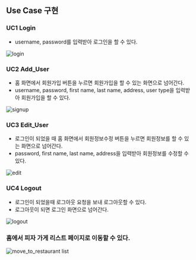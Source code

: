 ## Use Case 구현
### UC1 Login
- username, password를 입력받아 로그인을 할 수 있다.

![login](https://user-images.githubusercontent.com/29909322/120178621-a9f67c80-c244-11eb-8916-14f47234467c.gif)

### UC2 Add_User
- 홈 화면에서 회원가입 버튼을 누르면 회원가입을 할 수 있는 화면으로 넘어간다.
- username, password, first name, last name, address, user type을 입력받아 회원가입을 할 수 있다.

![signup](https://user-images.githubusercontent.com/29909322/120178636-acf16d00-c244-11eb-9dea-8b5fe2551c73.gif)

### UC3 Edit_User
- 로그인이 되었을 때 홈 화면에서 회원정보수정 버튼을 누르면 회원정보를 할 수 있는 화면으로 넘어간다.
- password, first name, last name, address을 입력받아 회원정보를 수정할 수 있다.

![edit](https://user-images.githubusercontent.com/29909322/120179068-1a9d9900-c245-11eb-92b6-b4bb3e6f4dfe.gif)

### UC4 Logout
- 로그인이 되었을때 로그아웃 요청을 보내 로그아웃할 수 있다.
- 로그아웃이 되면 로그인 화면으로 넘어간다.

![logout](https://user-images.githubusercontent.com/29909322/120178631-abc04000-c244-11eb-814c-0fa3b74eede8.gif)

### 홈에서 피자 가게 리스트 페이지로 이동할 수 있다.
![move_to_restaurant list](https://user-images.githubusercontent.com/29909282/120181774-7f0e2780-c248-11eb-80b9-d4b93e2374bd.gif)
